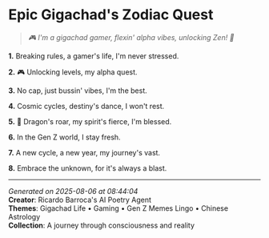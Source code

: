 # Epic Gigachad's Zodiac Quest

> *🎮 I'm a gigachad gamer, flexin' alpha vibes, unlocking Zen! 💪*

**1.** Breaking rules, a gamer's life, I'm never stressed.


**2.** 🎮 Unlocking levels, my alpha quest.


**3.** No cap, just bussin' vibes, I'm the best.


**4.** Cosmic cycles, destiny's dance, I won't rest.


**5.** 🐉 Dragon's roar, my spirit's fierce, I'm blessed.


**6.** In the Gen Z world, I stay fresh.


**7.** A new cycle, a new year, my journey's vast.


**8.** Embrace the unknown, for it's always a blast.



---

*Generated on 2025-08-06 at 08:44:04*  
**Creator**: Ricardo Barroca's AI Poetry Agent  
**Themes**: Gigachad Life • Gaming • Gen Z Memes Lingo • Chinese Astrology  
**Collection**: A journey through consciousness and reality